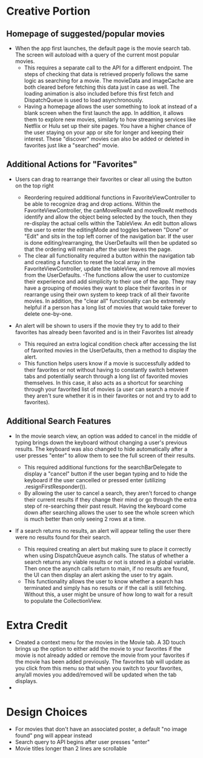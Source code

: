 #  Creative Portion

## Homepage of suggested/popular movies

- When the app first launches, the default page is the movie search tab. The screen will autoload with a query of the current most popular movies. 
    - This requires a separate call to the API for a different endpoint. The steps of checking that data is retrieved properly follows the same logic as searching for a movie. The movieData and imageCache are both cleared before fetching this data just in case as well. The loading animation is also included before this first fetch and DispatchQueue is used to load asynchronously.
    - Having a homepage allows the user something to look at instead of a blank screen when the first launch the app. In addition, it allows them to explore new movies, similarly to how streaming services like Netflix or Hulu set up their site pages. You have a higher chance of the user staying on your app or site for longer and keeping their interest. These "discover" movies can also be added or deleted in favorites just like a "searched" movie.

## Additional Actions for "Favorites"

- Users can drag to rearrange their favorites or clear all using the button on the top right
    - Reordering required additional functions in FavoriteViewController to be able to recognize drag and drop actions. Within the FavoriteViewController, the canMoveRowAt and moveRowAt methods identify and allow the object being selected by the touch, then they re-display the actual cells within the TableView. An edit button allows the user to enter the editingMode and toggles between "Done" or "Edit" and sits in the top left corner of the navigation bar. If the user is done editing/rearranging, the UserDefaults will then be updated so that the ordering will remain after the user leaves the page.
    - The clear all functionality required a button within the navigation tab and creating a function to reset the local array in the FavoriteViewController, update the tableView, and remove all movies from the UserDefaults.
    -The functions allow the user to customize their experience and add simplicity to their use of the app. They may have a grouping of movies they want to place their favorites in or rearrange using their own system to keep track of all their favorite movies. In addition, the "clear all" functionality can be extremely helpful if a person has a long list of movies that would take forever to delete one-by-one.
    
- An alert will be shown to users if the movie they try to add to their favorites has already been favorited and is in their Favorites list already
    - This required an extra logical condition check after accessing the list of favorited movies in the UserDefaults, then a method to display the alert.
    - This function helps users know if a movie is successfully added to their favorites or not without having to constantly switch between tabs and potentially search through a long list of favorited movies themselves. In this case, it also acts as a shortcut for searching through your favorited list of movies (a user can search a movie if they aren't sure whether it is in their favorites or not and try to add to favorites).
    
## Additional Search Features

- In the movie search view, an option was added to cancel in the middle of typing brings down the keyboard without changing a user's previous results. The keyboard was also changed to hide automatically after a user presses "enter" to allow them to see the full screen of their results.
    - This required additional functions for the searchBarDelegate to display a "cancel" button if the user began typing and to hide the keyboard if the user cancelled or pressed enter (utilizing .resignFirstResponder()).
    - By allowing the user to cancel a search, they aren't forced to change their current results if they change their mind or go through the extra step of re-searching their past result. Having the keyboard come down after searching allows the user to see the whole screen which is much better than only seeing 2 rows at a time.
    
- If a search returns no results, an alert will appear telling the user there were no results found for their search.
    - This required creating an alert but making sure to place it correctly when using DispatchQueue asynch calls. The status of whether a search returns any viable results or not is stored in a global variable. Then once the asynch calls return to main, if no results are found, the UI can then display an alert asking the user to try again.
    - This functionality allows the user to know whether a search has terminated and simply has no results or if the call is still fetching. Without this, a user might be unsure of how long to wait for a result to populate the CollectionView. 

# Extra Credit

- Created a context menu for the movies in the Movie tab. A 3D touch brings up the option to either add the movie to your favorites if the movie is not already added or remove the movie from your favorites if the movie has been added previously. The favorites tab will update as you click from this menu so that when you switch to your favorites, any/all movies you added/removed will be updated when the tab displays.
- 

#  Design Choices

- For movies that don't have an associated poster, a default "no image found" png will appear instead
- Search query to API begins after user presses "enter"
- Movie titles longer than 2 lines are scrollable
